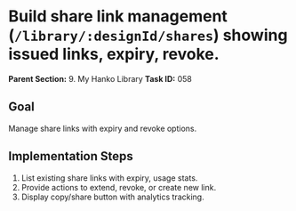 # Build share link management (`/library/:designId/shares`) showing issued links, expiry, revoke.

**Parent Section:** 9. My Hanko Library
**Task ID:** 058

## Goal
Manage share links with expiry and revoke options.

## Implementation Steps
1. List existing share links with expiry, usage stats.
2. Provide actions to extend, revoke, or create new link.
3. Display copy/share button with analytics tracking.

